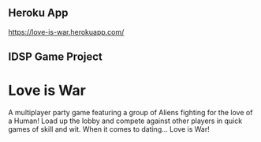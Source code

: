 ## Heroku App

https://love-is-war.herokuapp.com/

## IDSP Game Project

# Love is War

A multiplayer party game featuring a group of Aliens fighting for the love of a Human! Load up the lobby and compete against other players in quick games of skill and wit. When it comes to dating... Love is War!
